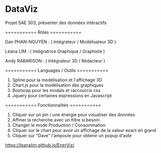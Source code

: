 # DataViz
Projet SAE 303, présenter des données intéractifs

=========== Rôles =========== 

Dan PHAN-NGUYEN : ( Intégrateur / Modélisateur 3D )

Léana LIM : ( Intégratrice Graphique / Graphiste )

Andy RABARISON : ( Intégrateur 3D / Rédacteur )

=========== Languages / Outils =========== 

1) Spline pour la modélisation et l'affichage 3D
2) Chart.js pour la modélisation des graphiques
3) Bootsrap pour les modals et raccourcis css
4) Jquery pour certaines expressions en Javascript

=========== Fonctionnalités =========== 

1) Cliquer sur un pin / une énergie pour visualiser des données
2) Affiner la recherche avec un filtre si besoin 
3) Changer le mode Production / Consommation
4) Cliquer sur le chart pour avoir un affichage de la valeur exact en grand 
5) Cliquer sur "Dave" l'ampoule pour obtenir un popup d'aide


https://leanalim.github.io/EnerViz/

